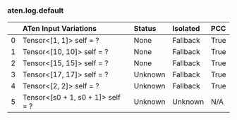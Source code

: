 ### aten.log.default
|    | ATen Input Variations             | Status   | Isolated   | PCC   |
|---:|:----------------------------------|:---------|:-----------|:------|
|  0 | Tensor<[1, 1]> self = ?           | None     | Fallback   | True  |
|  1 | Tensor<[10, 10]> self = ?         | None     | Fallback   | True  |
|  2 | Tensor<[15, 15]> self = ?         | None     | Fallback   | True  |
|  3 | Tensor<[17, 17]> self = ?         | Unknown  | Fallback   | True  |
|  4 | Tensor<[2, 2]> self = ?           | Unknown  | Fallback   | True  |
|  5 | Tensor<[s0 + 1, s0 + 1]> self = ? | Unknown  | Unknown    | N/A   |

